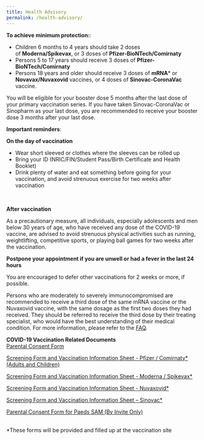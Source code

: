 ```yaml
---
title: Health Advisory
permalink: /health-advisory/
---
```

**To achieve minimum protection:**:

- Children 6 months to 4 years should take 2 doses
of **Moderna/Spikevax**, or 3 doses of **Pfizer-BioNTech/Comirnaty**
- Persons 5 to 17 years should receive 3 doses of **Pfizer-BioNTech/Comirnaty**
- Persons 18 years and older should receive 3 doses of **mRNA*** or **Novavax/Nuvaxovid** vaccines, or 4 doses of **Sinovac-CoronaVac** vaccine.

You will be eligible for your booster dose 5 months after the last dose of your primary vaccination series. If you have taken Sinovac-CoronaVac or Sinopharm as your last dose, you are recommended to receive your booster dose 3 months after your last dose.

**Important reminders**:

**On the day of vaccination**

* Wear short sleeved or clothes where the sleeves can be rolled up
* Bring your ID (NRIC/FIN/Student Pass/Birth Certificate and Health Booklet)
* Drink plenty of water and eat something before going for your vaccination, and avoid strenuous exercise for two weeks after vaccination
<br/>

**After vaccination**

As a precautionary measure, all individuals, especially adolescents and men below 30 years of age, who have received any dose of the COVID-19 vaccine, are advised to avoid strenuous physical activities such as running, weightlifting, competitive sports, or playing ball games for two weeks after the vaccination.
 <br/>

**Postpone your appointment if you are unwell or had a fever in the last 24 hours**

You are encouraged to defer other vaccinations for 2 weeks or more, if possible.


Persons who are moderately to severely immunocompromised are recommended to receive a third dose of the same mRNA vaccine or the Nuvaxovid vaccine, with the same dosage as the first two doses they had received. They should be referred to receive the third dose by their treating specialist, who would have the best understanding of their medical condition. For more information, please refer to the [FAQ](https://www.moh.gov.sg/covid-19/vaccination/faqs-on-general-vaccine-recommendations).
 <br/>
 
 **COVID-19 Vaccination Related Documents**<br>
 [Parental Consent Form](https://go.gov.sg/parcf) <br>
 
[Screening Form and Vaccination Information Sheet - Pfizer / Comirnaty*(Adults and Children)](http://go.gov.sg/visp)<br>

 [Screening Form and Vaccination Information Sheet - Moderna / Spikevax*](https://go.gov.sg/vism)<br>
 
 [Screening Form and Vaccination Information Sheet - Nuvaxovid*](https://go.gov.sg/visn)<br>
 
 [Screening Form and Vaccination Information Sheet – Sinovac*](https://go.gov.sg/viss)<br>
 
 [Parental Consent Form for Paeds SAM (By Invite Only)](https://go.gov.sg/sampcf)<br><br>
 
  *These forms will be provided and filled up at the vaccination site
